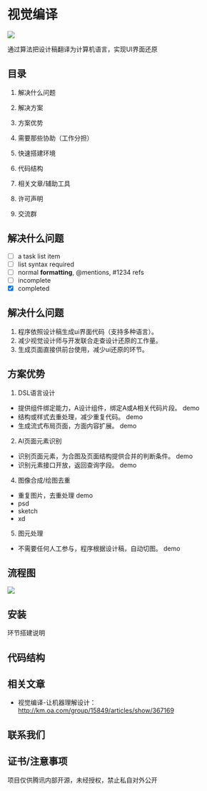 # 视觉编译
<img src="http://km.oa.com/files/photos/pictures/201810/1540543101_80_w660_h280.png" />

通过算法把设计稿翻译为计算机语言，实现UI界面还原


## 目录
1. 解决什么问题
2. 解决方案
3. 方案优势

4. 需要那些协助（工作分担）
5. 快速搭建环境
6. 代码结构

7. 相关文章/辅助工具
8. 许可声明
9. 交流群

## 解决什么问题
- [ ] a task list item
- [ ] list syntax required
- [ ] normal **formatting**, @mentions, #1234 refs
- [ ] incomplete
- [x] completed

## 解决什么问题
1. 程序依照设计稿生成ui界面代码（支持多种语言）。
2. 减少视觉设计师与开发联合走查设计还原的工作量。
3. 生成页面直接供前台使用，减少ui还原的环节。

## 方案优势
1. DSL语言设计
* 提供组件绑定能力，A设计组件，绑定A或A相关代码片段。 demo
* 结构或样式去重处理，减少重复代码。 demo
* 生成流式布局页面，方面内容扩展。 demo

2. AI页面元素识别
* 识别页面元素，为合图及页面结构提供合并的判断条件。 demo
* 识别元素接口开放，返回查询字段。 demo

4. 图像合成/绘图去重
* 重复图片，去重处理  demo
* psd 
* sketch
* xd

5. 图元处理
* 不需要任何人工参与，程序根据设计稿，自动切图。 demo


## 流程图
<img src="http://km.oa.com/files/photos/pictures/201901/1547005473_87_w966_h636.png" />



## 安装
环节搭建说明

## 代码结构
    
## 相关文章
- 视觉编译-让机器理解设计：http://km.oa.com/group/15849/articles/show/367169

## 联系我们

## 证书/注意事项
项目仅供腾讯内部开源，未经授权，禁止私自对外公开

